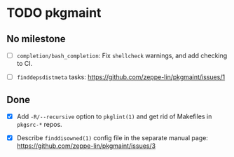 TODO pkgmaint
=============


No milestone
------------

- [ ] `completion/bash_completion`:
  Fix `shellcheck` warnings, and add checking to CI.

- [ ] `finddepsdistmeta` tasks:
  https://github.com/zeppe-lin/pkgmaint/issues/1


Done
----

- [x] Add `-R/--recursive` option to `pkglint(1)` and get rid of
  Makefiles in `pkgsrc-*` repos.

- [x] Describe `finddisowned(1)` config file in the separate manual
  page: https://github.com/zeppe-lin/pkgmaint/issues/3
